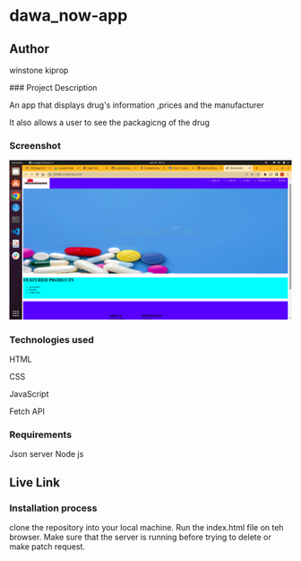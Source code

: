 # dawa_now-app
## Author
<p> winstone kiprop</p>
### Project Description
<p>An app that displays drug's information ,prices and the manufacturer </p>
<p>It also allows a user to see the packagicng of the drug </p>
<p>

### Screenshot
<img src="/assets/Screenshot from 2022-06-24 18-12-58.png">

### Technologies used
<p>HTML</p>
<p>CSS</p>
<p>JavaScript</p>
<p>Fetch API</p>


### Requirements
Json server
Node js
## Live Link
### Installation process
clone the repository into your local machine.
Run the index.html file on teh browser.
Make sure that the server is running before trying to delete or make patch request.
